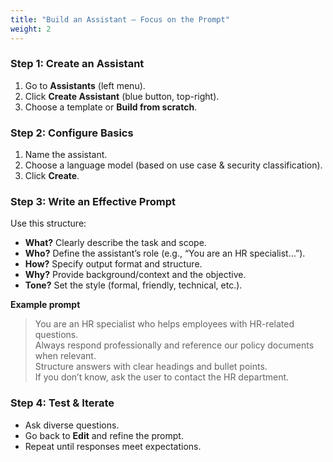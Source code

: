 ```yaml
---
title: "Build an Assistant — Focus on the Prompt"
weight: 2
---
```


### Step 1: Create an Assistant
1. Go to **Assistants** (left menu).
2. Click **Create Assistant** (blue button, top-right).
3. Choose a template or **Build from scratch**.

### Step 2: Configure Basics
1. Name the assistant.
2. Choose a language model (based on use case & security classification).
3. Click **Create**.

### Step 3: Write an Effective Prompt
Use this structure:

- **What?** Clearly describe the task and scope.  
- **Who?** Define the assistant’s role (e.g., “You are an HR specialist…”).  
- **How?** Specify output format and structure.  
- **Why?** Provide background/context and the objective.  
- **Tone?** Set the style (formal, friendly, technical, etc.).

**Example prompt**

> You are an HR specialist who helps employees with HR-related questions.  
> Always respond professionally and reference our policy documents when relevant.  
> Structure answers with clear headings and bullet points.  
> If you don’t know, ask the user to contact the HR department.

### Step 4: Test & Iterate
- Ask diverse questions.
- Go back to **Edit** and refine the prompt.
- Repeat until responses meet expectations.
